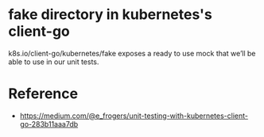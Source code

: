 # fake directory in kubernetes's client-go 
k8s.io/client-go/kubernetes/fake exposes a ready to use mock that we’ll be able to use in our unit tests.



# Reference
+ https://medium.com/@e_frogers/unit-testing-with-kubernetes-client-go-283b11aaa7db
